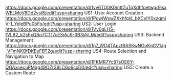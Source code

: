 https://docs.google.com/presentation/d/1vv6TO0K0mttZuTqXdhfoetwgr9isxWELMoV8Dd2vsl8/edit?usp=sharing US1: User Account Creation
https://docs.google.com/presentation/d/1PcwiWxwZXkhfgl4_bXCyIY0xzqmiV-1_YeleBPu0bFo/edit?usp=sharing US2: User Login
https://docs.google.com/presentation/d/1Vv6qLHS-fVL82_k2sFxQSn7CT17oESjAc9-3B3iAjLM/edit?usp=sharing US3: Backend Management
https://docs.google.com/presentation/d/1n7_WD4TApztBASKwNOnKgGV1Jg-VFmNKBfDKEyFBT2g/edit?usp=sharing US4: Route Selection and Navigation to Map
https://docs.google.com/presentation/d/1FKMR7Yc97sOE6Y-QGAxcecuPMgg49OZr39LC6o6cxD0/edit?usp=sharing US5: Create a Custom Route
